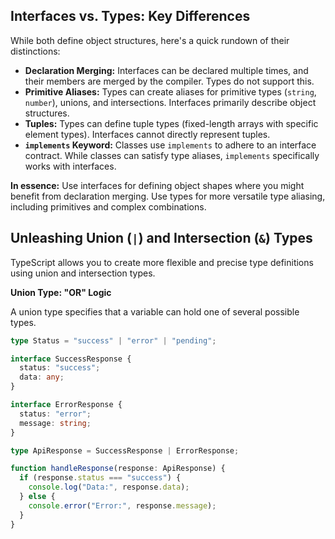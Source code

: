 ## Interfaces vs. Types: Key Differences

While both define object structures, here's a quick rundown of their distinctions:

- **Declaration Merging:** Interfaces can be declared multiple times, and their members are merged by the compiler. Types do not support this.
- **Primitive Aliases:** Types can create aliases for primitive types (`string`, `number`), unions, and intersections. Interfaces primarily describe object structures.
- **Tuples:** Types can define tuple types (fixed-length arrays with specific element types). Interfaces cannot directly represent tuples.
- **`implements` Keyword:** Classes use `implements` to adhere to an interface contract. While classes can satisfy type aliases, `implements` specifically works with interfaces.

**In essence:** Use interfaces for defining object shapes where you might benefit from declaration merging. Use types for more versatile type aliasing, including primitives and complex combinations.

## Unleashing Union (`|`) and Intersection (`&`) Types

TypeScript allows you to create more flexible and precise type definitions using union and intersection types.

**Union Type: "OR" Logic**

A union type specifies that a variable can hold one of several possible types.

```typescript
type Status = "success" | "error" | "pending";

interface SuccessResponse {
  status: "success";
  data: any;
}

interface ErrorResponse {
  status: "error";
  message: string;
}

type ApiResponse = SuccessResponse | ErrorResponse;

function handleResponse(response: ApiResponse) {
  if (response.status === "success") {
    console.log("Data:", response.data);
  } else {
    console.error("Error:", response.message);
  }
}
```
